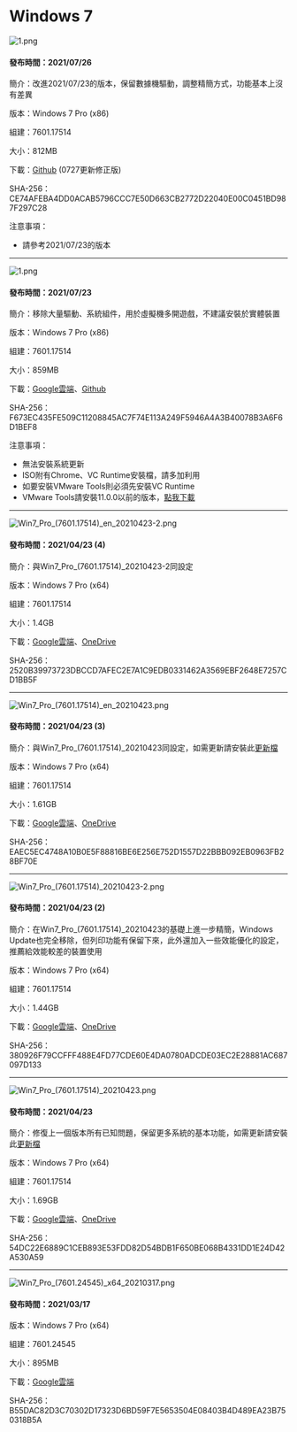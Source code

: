# Windows 7

![1.png](/preview/Win7_Pro_x86_210726.png)

#### 發布時間：2021/07/26

簡介：改進2021/07/23的版本，保留數據機驅動，調整精簡方式，功能基本上沒有差異

版本：Windows 7 Pro (x86)

組建：7601.17514

大小：812MB

下載：[Github](https://github.com/WhatTheBlock/WindowsSimplify/releases/download/v2021.07.26/Win7_Pro_x86_210727.iso) (0727更新修正版)

SHA-256：CE74AFEBA4DD0ACAB5796CCC7E50D663CB2772D22040E00C0451BD987F297C28

注意事項：
- 請參考2021/07/23的版本

----

![1.png](/preview/Win7_Pro_x86_210723.png)

#### 發布時間：2021/07/23

簡介：移除大量驅動、系統組件，用於虛擬機多開遊戲，不建議安裝於實體裝置

版本：Windows 7 Pro (x86)

組建：7601.17514

大小：859MB

下載：[Google雲端](https://drive.google.com/uc?export=download&id=1MJ09x6lf4Ld8icKJWRHHk-QDbonzQzvn)、[Github](https://github.com/WhatTheBlock/WindowsSimplify/releases/download/v2021.07.23/Win7_Pro_x86_210723.iso)

SHA-256：F673EC435FE509C11208845AC7F74E113A249F5946A4A3B40078B3A6F6D1BEF8

注意事項：
- 無法安裝系統更新
- ISO附有Chrome、VC Runtime安裝檔，請多加利用
- 如要安裝VMware Tools則必須先安裝VC Runtime
- VMware Tools請安裝11.0.0以前的版本，[點我下載](https://github.com/WhatTheBlock/WindowsSimplify/releases/download/v2021.07.23/VMware-tools-windows-11.0.0-14549434.iso)

----

![Win7_Pro_(7601.17514)_en_20210423-2.png](/preview/Win7_Pro_(7601.17514)_en_20210423-2.png)

#### 發布時間：2021/04/23 (4)

簡介：與Win7_Pro_(7601.17514)_20210423-2同設定

版本：Windows 7 Pro (x64)

組建：7601.17514

大小：1.4GB

下載：[Google雲端](http://tiny.cc/w7_en_20210423_2f)、[OneDrive](http://tiny.cc/w7_en_20210423_2f_o)

SHA-256：2520B39973723DBCCD7AFEC2E7A1C9EDB0331462A3569EBF2648E7257CD1BB5F

----

![Win7_Pro_(7601.17514)_en_20210423.png](/preview/Win7_Pro_(7601.17514)_en_20210423.png)

#### 發布時間：2021/04/23 (3)

簡介：與Win7_Pro_(7601.17514)_20210423同設定，如需更新請安裝此[更新檔](https://github.com/WhatTheBlock/Win10_Simplify/releases/download/v2021.04.23/7601.17514_to_7601.24576.exe)

版本：Windows 7 Pro (x64)

組建：7601.17514

大小：1.61GB

下載：[Google雲端](http://tiny.cc/w7_en_20210423_f)、[OneDrive](http://tiny.cc/w7_en_20210423_f_o)

SHA-256：EAEC5EC4748A10B0E5F88816BE6E256E752D1557D22BBB092EB0963FB28BF70E

----

![Win7_Pro_(7601.17514)_20210423-2.png](/preview/Win7_Pro_(7601.17514)_20210423-2.png)

#### 發布時間：2021/04/23 (2)

簡介：在Win7_Pro_(7601.17514)_20210423的基礎上進一步精簡，Windows Update也完全移除，但列印功能有保留下來，此外還加入一些效能優化的設定，推薦給效能較差的裝置使用

版本：Windows 7 Pro (x64)

組建：7601.17514

大小：1.44GB

下載：[Google雲端](http://tiny.cc/w7_20210423_2f)、[OneDrive](http://tiny.cc/w7_20210423_2f_o)

SHA-256：380926F79CCFFF488E4FD77CDE60E4DA0780ADCDE03EC2E28881AC687097D133

----

![Win7_Pro_(7601.17514)_20210423.png](/preview/Win7_Pro_(7601.17514)_20210423.png)

#### 發布時間：2021/04/23

簡介：修復上一個版本所有已知問題，保留更多系統的基本功能，如需更新請安裝此[更新檔](https://github.com/WhatTheBlock/Win10_Simplify/releases/download/v2021.04.23/7601.17514_to_7601.24576.exe)

版本：Windows 7 Pro (x64)

組建：7601.17514

大小：1.69GB

下載：[Google雲端](http://tiny.cc/w7_20210423_f)、[OneDrive](http://tiny.cc/w7_20210423_f_o)

SHA-256：54DC22E6889C1CEB893E53FDD82D54BDB1F650BE068B4331DD1E24D42A530A59

----

![Win7_Pro_(7601.24545)_x64_20210317.png](/preview/Win7_Pro_(7601.24545)_x64_20210317.png)

#### 發布時間：2021/03/17

版本：Windows 7 Pro (x64)

組建：7601.24545

大小：895MB

下載：[Google雲端](http://tiny.cc/win7_pro_x64_20210317)

SHA-256：B55DAC82D3C70302D17323D6BD59F7E5653504E08403B4D489EA23B750318B5A
